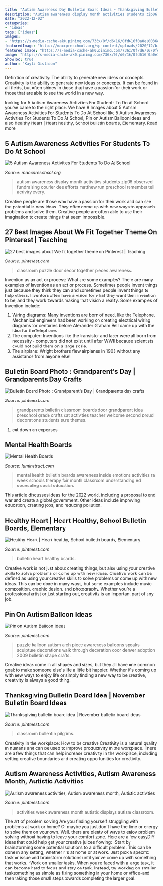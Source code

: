 ```yaml
---
title: "Autism Awareness Day Bulletin Board Ideas ~ Thanksgiving Bulletin Board Idea"
description: "Autism awareness display month activities students zip06 observed fundraising courier dee efforts matthew run preschool remember tell activity every"
date: "2022-12-02"
categories:
- "ideas"
tags: ["ideas"]
images:
- "https://s-media-cache-ak0.pinimg.com/736x/0f/d6/16/0fd616f0a0e10036e0978b845d6ea354--classroom-signs-classroom-walls.jpg"
featuredImage: "https://maccpreschool.org/wp-content/uploads/2020/12/bilde.jpg"
featured_image: "https://s-media-cache-ak0.pinimg.com/736x/0f/d6/16/0fd616f0a0e10036e0978b845d6ea354--classroom-signs-classroom-walls.jpg"
image: "https://s-media-cache-ak0.pinimg.com/736x/0f/d6/16/0fd616f0a0e10036e0978b845d6ea354--classroom-signs-classroom-walls.jpg"
ShowToc: true
author: "Kayli Gislason"
---
```



Definition of creativity: The ability to generate new ideas or concepts
Creativity is the ability to generate new ideas or concepts. It can be found in all fields, but often shines in those that have a passion for their work or those that are able to see the world in a new way.

	

		
looking for 5 Autism Awareness Activities For Students To Do At School you've came to the right place. We have 8 Images about 5 Autism Awareness Activities For Students To Do At School like 5 Autism Awareness Activities For Students To Do At School, Pin on Autism Balloon Ideas and also Healthy Heart | Heart healthy, School bulletin boards, Elementary. Read more:
		
    
## 5 Autism Awareness Activities For Students To Do At School

<img loading=lazy src="https://maccpreschool.org/wp-content/uploads/2020/12/bilde.jpg" onerror="this.onerror=null;this.src='https://tse1.mm.bing.net/th?id=OIP.ff0q71U9vH9s9bjikyUpHwHaFj&amp;pid=15.1';" alt="5 Autism Awareness Activities For Students To Do At School">

_Source: maccpreschool.org_

>autism awareness display month activities students zip06 observed fundraising courier dee efforts matthew run preschool remember tell activity every. 

	

Creative people are those who have a passion for their work and can see the potential in new ideas. They often come up with new ways to approach problems and solve them. Creative people are often able to use their imagination to create things that seem impossible.

    
## 27 Best Images About We Fit Together Theme On Pinterest | Teaching

<img loading=lazy src="https://s-media-cache-ak0.pinimg.com/736x/0f/d6/16/0fd616f0a0e10036e0978b845d6ea354--classroom-signs-classroom-walls.jpg" onerror="this.onerror=null;this.src='https://tse2.mm.bing.net/th?id=OIP.FXZNy2iyOw27icQWNS0e1QHaJ3&amp;pid=15.1';" alt="27 best images about We fit together theme on Pinterest | Teaching">

_Source: pinterest.com_

>classroom puzzle door decor together pieces awareness. 

	

Invention as an act or process: What are some examples?
There are many examples of Invention as an act or process. Sometimes people invent things just because they think they can and sometimes people invent things to help others. Inventors often have a vision for what they want their invention to be, and they work towards making that vision a reality. Some examples of Invention include: 
1) Wiring diagrams: Many inventions are born of need, like the Telephone. Mechanical engineers had been working on creating electrical wiring diagrams for centuries before Alexander Graham Bell came up with the idea for theTelephone.
2) The computer: Inventions like the transistor and laser were all born from necessity - computers did not exist until after WWII because scientists could not build them on a large scale.
3) The airplane: Wright brothers flew airplanes in 1903 without any assistance from anyone else!

    
## Bulletin Board Photo : Grandparent&#039;s Day | Grandparents Day Crafts

<img loading=lazy src="https://i.pinimg.com/originals/1a/0e/41/1a0e41cba97cc31804a4efbd7622c6f0.jpg" onerror="this.onerror=null;this.src='https://tse3.mm.bing.net/th?id=OIP.JChGc9f-UiBjuYuG4ij6eQAAAA&amp;pid=15.1';" alt="Bulletin Board Photo : Grandparent&#039;s Day | Grandparents day crafts">

_Source: pinterest.com_

>grandparents bulletin classroom boards door grandparent idea preschool grade crafts cat activities teacher welcome second proud decorations students sure themes. 

	

1. cut down on expenses

    
## Mental Health Boards

<img loading=lazy src="http://www.luminstruct.com/uploads/2/5/5/3/25536325/8607386169e03e2791c5f9d0ab754d8e_3.jpg" onerror="this.onerror=null;this.src='https://tse2.mm.bing.net/th?id=OIP.VT5m0hUjGAazj971AvEJ4AAAAA&amp;pid=15.1';" alt="Mental Health Boards">

_Source: luminstruct.com_

>mental health bulletin boards awareness inside emotions activities ra week schools therapy fair month classroom understanding ed counseling social education. 

	

This article discusses ideas for the 2022 world, including a proposal to end war and create a global government. Other ideas include improving education, creating jobs, and reducing pollution.

    
## Healthy Heart | Heart Healthy, School Bulletin Boards, Elementary

<img loading=lazy src="https://i.pinimg.com/736x/af/3f/78/af3f7809515ae6bbc1701791d50023d7--healthy-heart-bulletin-boards.jpg" onerror="this.onerror=null;this.src='https://tse4.mm.bing.net/th?id=OIP.tgBYfzngz1uFI-FQHFf0wAHaFh&amp;pid=15.1';" alt="Healthy Heart | Heart healthy, School bulletin boards, Elementary">

_Source: pinterest.com_

>bulletin heart healthy boards. 

	

Creative work is not just about creating things, but also using your creative skills to solve problems or come up with new ideas.
Creative work can be defined as using your creative skills to solve problems or come up with new ideas. This can be done in many ways, but some examples include music composition, graphic design, and photography. Whether you’re a professional artist or just starting out, creativity is an important part of any job.

    
## Pin On Autism Balloon Ideas

<img loading=lazy src="https://i.pinimg.com/originals/3b/9b/50/3b9b502c4cf961a7dbe0114e5db94d36.jpg" onerror="this.onerror=null;this.src='https://tse4.mm.bing.net/th?id=OIP.yNAisDm7ZuFwyg20MT2o9QHaJ4&amp;pid=15.1';" alt="Pin on Autism Balloon Ideas">

_Source: pinterest.com_

>puzzle balloon autism arch piece awareness balloons speaks sculpture decorations walk through decoration door denver adoption 2009 bulletin shape crafts. 

	

Creative ideas come in all shapes and sizes, but they all have one common goal: to make someone else's life a little bit happier. Whether it's coming up with new ways to enjoy life or simply finding a new way to be creative, creativity is always a good thing.

    
## Thanksgiving Bulletin Board Idea | November Bulletin Board Ideas

<img loading=lazy src="https://s-media-cache-ak0.pinimg.com/736x/9f/39/7f/9f397f00fb148f892a6c35b0457e11d9.jpg" onerror="this.onerror=null;this.src='https://tse2.mm.bing.net/th?id=OIP.qtUEWj-x-wOOYw4dw8LGigHaFj&amp;pid=15.1';" alt="Thanksgiving bulletin board idea | November bulletin board ideas">

_Source: pinterest.com_

>classroom bullentin pilgrims. 

	

Creativity in the workplace: How to be creative
Creativity is a natural quality in humans and can be used to improve productivity in the workplace. There are a few things that can help increase creativity in the workplace, including setting creative boundaries and creating opportunities for creativity.

    
## Autism Awareness Activities, Autism Awareness Month, Autistic Activities

<img loading=lazy src="http://media-cache-ec0.pinimg.com/1200x/d5/22/32/d522321f677412902540c8e8c5a7dd98.jpg" onerror="this.onerror=null;this.src='https://tse3.mm.bing.net/th?id=OIP.Az7C2sY3Guou8lnAPR58VgHaHa&amp;pid=15.1';" alt="Autism awareness activities, Autism awareness month, Autistic activities">

_Source: pinterest.com_

>activities week awareness month autistic displays autism classroom. 

	

The art of problem solving
Are you finding yourself struggling with problems at work or home? Or maybe you just don't have the time or energy to solve them on your own. Well, there are plenty of ways to enjoy problem solving without having to leave your comfort zone. Here are a few easyDIY ideas that could help get your creative juices flowing: 
-Start by brainstorming some potential solutions to a difficult problem. This can be done in any setting, whether it's at home or at work. Just pick a specific task or issue and brainstorm solutions until you've come up with something that works. 
-Work on smaller tasks. When you're faced with a large task, it can become hard to focus and stay on task. Instead, try working on smaller tasksomething as simple as fixing something in your home or office-and then taking those small steps towards completing the larger goal.

